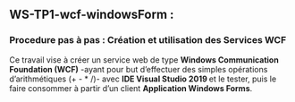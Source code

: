 <h2>WS-TP1-wcf-windowsForm :</h2>
<h3>Procedure pas à pas  : Création et utilisation des Services WCF</h3>

Ce travail vise à créer un service web de type <b>Windows Communication Foundation (WCF)</b>
-ayant pour but d’effectuer des simples opérations d’arithmétiques (+ - * /)- 
avec <b>IDE Visual Studio 2019 </b>et le tester, 
puis le faire consommer à partir d’un client <b>Application Windows Forms</b>. 
